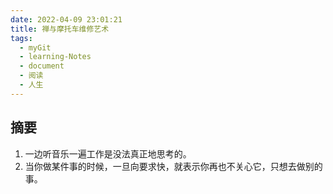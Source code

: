 ```yaml
---
date: 2022-04-09 23:01:21
title: 禅与摩托车维修艺术
tags:
  - myGit
  - learning-Notes
  - document
  - 阅读
  - 人生
---
```


## 摘要

1. 一边听音乐一遍工作是没法真正地思考的。
2. 当你做某件事的时候，一旦向要求快，就表示你再也不关心它，只想去做别的事。